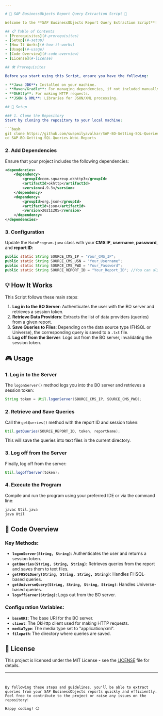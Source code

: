 ```yaml
---

# 🌟 SAP BusinessObjects Report Query Extraction Script 🌟

Welcome to the **SAP BusinessObjects Report Query Extraction Script**! This Java-based Script is designed to help you log in to a SAP BusinessObjects (BO) server, retrieve queries from reports, and save them to text files. The tool supports both Freehand SQL (FHSQL) and Universe-based reports.

## 📋 Table of Contents
- [Prerequisites](#-prerequisites)
- [Setup](#-setup)
- [How It Works](#-how-it-works)
- [Usage](#-usage)
- [Code Overview](#-code-overview)
- [License](#-license)

## 🛠 Prerequisites

Before you start using this Script, ensure you have the following:

- **Java JDK**: Installed on your machine.
- **Maven/Gradle**: For managing dependencies, if not included manually.
- **OkHttp**: For making HTTP requests.
- **JSON & XML**: Libraries for JSON/XML processing.

## 🚀 Setup

### 1. Clone the Repository
Start by cloning the repository to your local machine:

```bash
git clone https://github.com/swapnilyavalkar/SAP-BO-Getting-SQL-Queries-Webi-Reports.git
cd SAP-BO-Getting-SQL-Queries-Webi-Reports
```

### 2. Add Dependencies
Ensure that your project includes the following dependencies:

```xml
<dependencies>
    <dependency>
        <groupId>com.squareup.okhttp3</groupId>
        <artifactId>okhttp</artifactId>
        <version>4.9.3</version>
    </dependency>
    <dependency>
        <groupId>org.json</groupId>
        <artifactId>json</artifactId>
        <version>20211205</version>
    </dependency>
</dependencies>
```

### 3. Configuration
Update the `MainProgram.java` class with your **CMS IP**, **username**, **password**, and **report ID**:

```java
public static String SOURCE_CMS_IP = "Your_CMS_IP";
public static String SOURCE_CMS_USN = "Your_Username";
public static String SOURCE_CMS_PWD = "Your_Password";
public static String SOURCE_REPORT_ID = "Your_Report_ID"; //You can also mention multiple SI_IDs of the reports as {"760528", "478278"}
```

## 💡 How It Works

This Script follows these main steps:

1. **Log in to the BO Server**: Authenticates the user with the BO server and retrieves a session token.
2. **Retrieve Data Providers**: Extracts the list of data providers (queries) from a given report.
3. **Save Queries to Files**: Depending on the data source type (FHSQL or Universe), the corresponding query is saved to a `.txt` file.
4. **Log off from the Server**: Logs out from the BO server, invalidating the session token.

## 🎮 Usage

### 1. Log in to the Server
The `logonServer()` method logs you into the BO server and retrieves a session token:

```java
String token = Util.logonServer(SOURCE_CMS_IP, SOURCE_CMS_PWD);
```

### 2. Retrieve and Save Queries
Call the `getQueries()` method with the report ID and session token:

```java
Util.getQueries(SOURCE_REPORT_ID, token, reportName);
```
This will save the queries into text files in the current directory.

### 3. Log off from the Server
Finally, log off from the server:

```java
Util.logoffServer(token);
```

### 4. Execute the Program
Compile and run the program using your preferred IDE or via the command line:

```bash
javac Util.java
java Util
```

## 📝 Code Overview

### **Key Methods:**

- **`logonServer(String, String)`**: Authenticates the user and returns a session token.
- **`getQueries(String, String, String)`**: Retrieves queries from the report and saves them to text files.
- **`getFHSQLQuery(String, String, String, String)`**: Handles FHSQL-based queries.
- **`getUniverseQuery(String, String, String, String)`**: Handles Universe-based queries.
- **`logoffServer(String)`**: Logs out from the BO server.

### **Configuration Variables:**

- **`baseURI`**: The base URI for the BO server.
- **`client`**: The OkHttp client used for making HTTP requests.
- **`mediaType`**: The media type set to "application/xml".
- **`filepath`**: The directory where queries are saved.

## 📄 License

This project is licensed under the MIT License - see the [LICENSE](LICENSE) file for details.

---
```


By following these steps and guidelines, you'll be able to extract queries from your SAP BusinessObjects reports quickly and efficiently. Feel free to contribute to the project or raise any issues on the repository!

Happy coding! 😊
